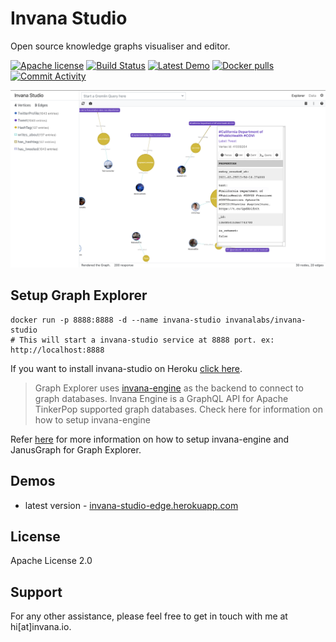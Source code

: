 
# Invana Studio 
Open source knowledge graphs visualiser and editor.



[![Apache license](https://img.shields.io/badge/license-Apache-blue.svg)](https://github.com/invanalabs/invana-studio/blob/master/LICENSE) 
[![Build Status](https://travis-ci.org/invanalabs/invana-studio.svg?branch=master)](https://travis-ci.org/invanalabs/invana-studio)
[![Latest Demo](https://img.shields.io/badge/try%20demo-latest%20version-blue)](https://invana-studio-edge.herokuapp.com)
[![Docker pulls](https://img.shields.io/docker/pulls/invanalabs/invana-studio)](https://hub.docker.com/r/invanalabs/invana-studio)
[![Commit Activity](https://img.shields.io/github/commit-activity/m/invanalabs/invana-studio)](https://github.com/invanalabs/invana-studio/commits)



![](./screenshot.png)


## Setup Graph Explorer

```shell script.
docker run -p 8888:8888 -d --name invana-studio invanalabs/invana-studio
# This will start a invana-studio service at 8888 port. ex: http://localhost:8888
```

If you want to install invana-studio on Heroku 
[click here](https://heroku.com/deploy?template=https://github.com/invanalabs/invana-studio/tree/master).
 

> Graph Explorer uses [invana-engine](https://github.com/invanalabs/invana-engine) as the backend to 
connect to graph databases. Invana Engine is a GraphQL API for Apache TinkerPop supported graph databases.
Check here for information on how to setup invana-engine 

Refer [here](https://invana.io/get-started.html) for more information on how to setup invana-engine 
and JanusGraph for Graph Explorer.

## Demos

- latest version - [invana-studio-edge.herokuapp.com](http://invana-studio-edge.herokuapp.com/)


 

## License

Apache License 2.0

## Support 

For any other assistance, please feel free to get in touch with me at hi[at]invana.io.
